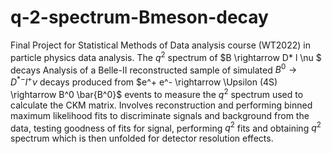 # q-2-spectrum-Bmeson-decay
Final Project for Statistical Methods of Data analysis course (WT2022) in particle physics data analysis. 
The $q^2$ spectrum of $B \rightarrow D* l \nu $ decays 
Analysis of a Belle-II reconstructed sample of simulated $B^0 \rightarrow D^{*-} l^+  \nu$ decays produced from $e^+ e^- \rightarrow \Upsilon (4S) \rightarrow B^0 \bar{B^0}$ events to measure the $q^2$ spectrum used to calculate the CKM matrix. 
Involves reconstruction and performing binned maximum likelihood fits to discriminate signals and background from the data, testing goodness of fits for signal, performing $q^2$ fits and obtaining $q^2$ spectrum which is then unfolded for detector resolution effects. 

